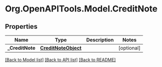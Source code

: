 
# Org.OpenAPITools.Model.CreditNote

## Properties

Name | Type | Description | Notes
------------ | ------------- | ------------- | -------------
**_CreditNote** | [**CreditNoteObject**](CreditNoteObject.md) |  | [optional] 

[[Back to Model list]](../README.md#documentation-for-models)
[[Back to API list]](../README.md#documentation-for-api-endpoints)
[[Back to README]](../README.md)

